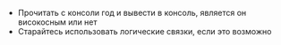  - Прочитать с консоли год и вывести в консоль, является он
високосным или нет
 - Старайтесь использовать логические связки, если это
возможно